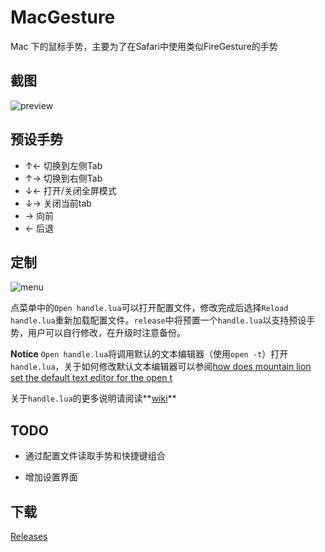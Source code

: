 # MacGesture

Mac 下的鼠标手势，主要为了在Safari中使用类似FireGesture的手势

## 截图

![preview](http://i2.tietuku.com/ffda461f64da80ef.gif)

## 预设手势

- ↑←	切换到左侧Tab
- ↑→	切换到右侧Tab
- ↓←	打开/关闭全屏模式
- ↓→	关闭当前tab
- →    	向前
- ←    	后退

## 定制

![menu](http://i2.tietuku.com/2df681c61e3fe807.png)

点菜单中的`Open handle.lua`可以打开配置文件，修改完成后选择`Reload handle.lua`重新加载配置文件。`release`中将预置一个`handle.lua`以支持预设手势，用户可以自行修改，在升级时注意备份。

**Notice** `Open handle.lua`将调用默认的文本编辑器（使用`open -t`）打开`handle.lua`，关于如何修改默认文本编辑器可以参阅[how does mountain lion set the default text editor for the open t](http://apple.stackexchange.com/questions/73823/how-does-mountain-lion-set-the-default-text-editor-for-the-open-t-terminal-co)

关于`handle.lua`的更多说明请阅读**[wiki](https://github.com/CodeFalling/MacGesture/wiki/handle.lua)**
## TODO

- 通过配置文件读取手势和快捷键组合

- 增加设置界面

## 下载

[Releases](https://github.com/CodeFalling/MacGesture/releases)
